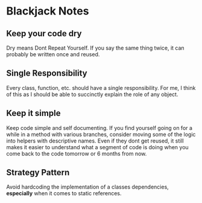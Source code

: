 # Blackjack Notes

## Keep your code dry
Dry means Dont Repeat Yourself. If you say the same thing twice, it can probably be written once and reused.

## Single Responsibility
Every class, function, etc. should have a single responsibility. For me, I think of this as I should be able to succinctly explain the role of any object.

## Keep it simple
Keep code simple and self documenting. If you find yourself going on for a while in a method with various branches, consider moving some of the logic into helpers with descriptive names. Even if they dont get reused, it still makes it easier to understand what a segment of code is doing when you come back to the code tomorrow or 6 months from now.

## Strategy Pattern
Avoid hardcoding the implementation of a classes dependencies, **especially** when it comes to static references.